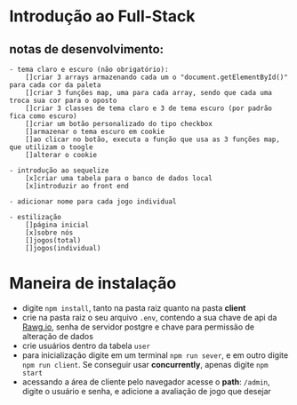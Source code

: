# Introdução ao Full-Stack

## notas de desenvolvimento:
    - tema claro e escuro (não obrigatório):
        []criar 3 arrays armazenando cada um o "document.getElementById()" para cada cor da paleta
        []criar 3 funções map, uma para cada array, sendo que cada uma troca sua cor para o oposto
        []criar 3 classes de tema claro e 3 de tema escuro (por padrão fica como escuro)
        []criar um botão personalizado do tipo checkbox
        []armazenar o tema escuro em cookie
        []ao clicar no botão, executa a função que usa as 3 funções map, que utilizam o toogle
        []alterar o cookie
    
    - introdução ao sequelize
        [x]criar uma tabela para o banco de dados local
        [x]introduzir ao front end

    - adicionar nome para cada jogo individual

    - estilização
        []página inicial
        [x]sobre nós
        []jogos(total)
        []jogos(individual)
# Maneira de instalação
- digite ```npm install```, tanto na pasta raiz quanto na pasta **client**
- crie na pasta raiz o seu arquivo ```.env```, contendo a sua chave de api da [Rawg.io](https://rawg.io), senha de servidor postgre e chave para permissão de alteração de dados
- crie usuários dentro da tabela ```user```
- para inicialização digite em um terminal ```npm run sever```, e em outro digite ```npm run client```. Se conseguir usar **concurrently**, apenas digite ```npm start```
- acessando a área de cliente pelo navegador acesse o __path__: ```/admin```, digite o usuário e senha, e adicione a avaliação de jogo que desejar